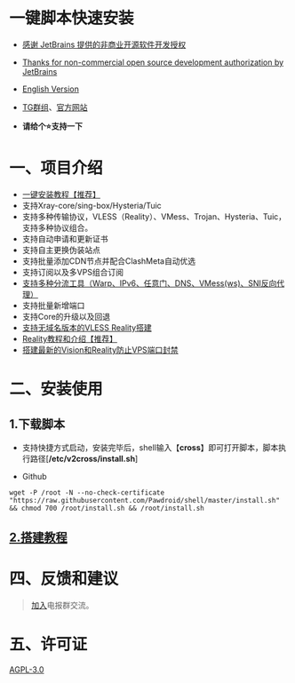 #  一键脚本快速安装

- [感谢 JetBrains 提供的非商业开源软件开发授权](https://www.jetbrains.com/?from=v2cross)
- [Thanks for non-commercial open source development authorization by JetBrains](https://www.jetbrains.com/?from=v2cross)

- [English Version](https://github.com/Pawdroid/shell/blob/master/documents/en/README_EN.md)
- [TG群组](https://t.me/v2cross)、[官方网站](https://www.v2cross.com/)

- **请给个⭐支持一下**

# 一、项目介绍

- [一键安装教程【推荐】](https://v2cross.com/archives/5019)
- 支持Xray-core/sing-box/Hysteria/Tuic
- 支持多种传输协议，VLESS（Reality）、VMess、Trojan、Hysteria、Tuic，支持多种协议组合。
- 支持自动申请和更新证书
- 支持自主更换伪装站点
- 支持批量添加CDN节点并配合ClashMeta自动优选
- 支持订阅以及多VPS组合订阅
- [支持多种分流工具（Warp、IPv6、任意门、DNS、VMess(ws)、SNI反向代理）](https://v2cross.com/archives/5014)
- 支持批量新增端口
- 支持Core的升级以及回退
- [支持无域名版本的VLESS Reality搭建](https://v2cross.com/archives/5012)
- [Reality教程和介绍【推荐】](https://v2cross.com/archives/5012)
- [搭建最新的Vision和Reality防止VPS端口封禁](https://v2cross.com/archives/5012)

# 二、安装使用

## 1.下载脚本

- 支持快捷方式启动，安装完毕后，shell输入【**cross**】即可打开脚本，脚本执行路径[**/etc/v2cross/install.sh**]

- Github

```
wget -P /root -N --no-check-certificate "https://raw.githubusercontent.com/Pawdroid/shell/master/install.sh" && chmod 700 /root/install.sh && /root/install.sh
```

## [2.搭建教程](https://v2cross.com/archives/5019)

# 四、反馈和建议

> [加入](https://t.me/v2cross)电报群交流。

# 五、许可证

[AGPL-3.0](https://github.com/Pawdroid/shell/blob/master/LICENSE)

